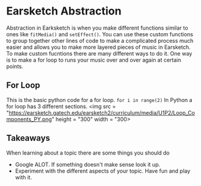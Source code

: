 # Earsketch Abstraction

Abstraction in Earksketch is when you make different functions similar to ones like ```fitMedia()``` and ```setEffect()```. You can use these
custom functions to group together other lines of code to make a complicated process much easier and allows you to make more layered pieces
of music in Earsketch. 
To make custom fucntions there are many different ways to do it. One way is to make a for loop to runs your music over and over again at certain points.
## For Loop 
This is the basic python code for a for loop.
```for i in range(2)```
In Python a for loop has 3 different sections.
<img src = "https://earsketch.gatech.edu/earsketch2/curriculum/media/U1P2/Loop_Components_PY.png" height = "300" width = "300>

## Takeaways
When learning about a topic there are some things you should do 
- Google ALOT. If something doesn't make sense look it up.
- Experiment with the different aspects of your topic. Have fun and play with it.
